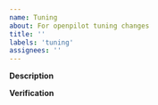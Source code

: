 ```yaml
---
name: Tuning
about: For openpilot tuning changes
title: ''
labels: 'tuning'
assignees: ''
---
```


**Description**

<!-- A description of what is wrong with the current tuning and how the PR addresses this. -->

**Verification**

<!-- To verify tuning, capture the following scenarios (broadly, not exactly), with current tune and this tune.
Use the PlotJuggler tuning layout to compare planned versus actual behavior.

Run ./juggle.py <route> --layout layouts/tuning.xml , screenshot the full tab of interest, and paste into this PR.

Longitudinal:
* Maintaining speed at 25, 40, 65mph
* Driving up and down hills
* Accelerating from a stop
* Decelerating to a stop
* Following large changes in set speed
* Coming to a stop behind a lead car

Lateral:
* Straight driving at ~25, ~45 and ~65mph
* Turns driving at ~25, ~45 and ~65mph

-->
